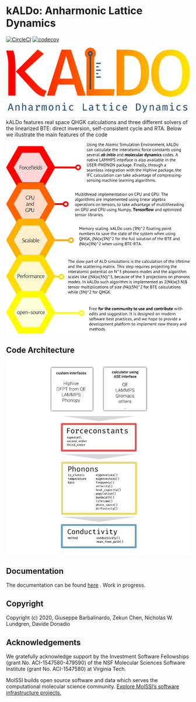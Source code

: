 kALDo: Anharmonic Lattice Dynamics
==============================
[//]: # (Badges)
[![CircleCI](https://circleci.com/gh/nanotheorygroup/kaldo.svg?style=svg)](https://app.circleci.com/pipelines/github/nanotheorygroup/kaldo)
[![codecov](https://codecov.io/gh/nanotheorygroup/kaldo/branch/master/graphs/badge.svg?token=tiC2xj2OQG)](https://codecov.io/gh/gbarbalinardo/kaldo/branch/master)

<img src="docs/docsource/_resources/logo.png" width="650">

kALDo features real space QHGK calculations and three different solvers of the linearized BTE: direct inversion, self-consistent cycle and RTA.
Below we illustrate the main features of the code

<img src="docs/docsource/_resources/features.png" width="650">

## Code Architecture

<img src="docs/docsource/_resources/class_diagram.png" width="650">

## Documentation

The documentation can be found [here](https://nanotheorygroup.github.io/kaldo/)
. Work in progress.

## Copyright

Copyright (c) 2020, Giuseppe Barbalinardo, Zekun Chen, Nicholas W. Lundgren, Davide Donadio

## Acknowledgements

We gratefully acknowledge support by the Investment Software Fellowships (grant No. ACI-1547580-479590) of the NSF Molecular Sciences Software Institute (grant No. ACI-1547580) at Virginia Tech. 

MolSSI builds open source software and data which serves the computational molecular science community. [Explore MolSSI’s software infrastructure projects.](https://molssi.org/software-projects/)
